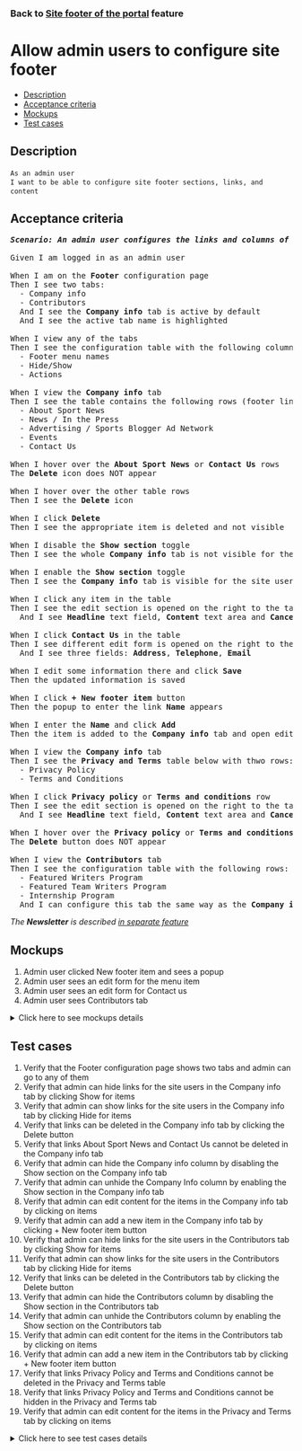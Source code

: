 ### Back to [Site footer of the portal](../../) feature

# Allow admin users to configure site footer

- [Description](#description)
- [Acceptance criteria](#acceptance-criteria)
- [Mockups](#mockups)
- [Test cases](#test-cases)

## Description

    As an admin user
    I want to be able to configure site footer sections, links, and content

## Acceptance criteria

<pre>
<b><i>Scenario: An admin user configures the links and columns of the site footer and the content of these links and columns</i></b>

Given I am logged in as an admin user

When I am on the <b>Footer</b> configuration page
Then I see two tabs:
  - Company info
  - Contributors
  And I see the <b>Company info</b> tab is active by default
  And I see the active tab name is highlighted

When I view any of the tabs
Then I see the configuration table with the following columns:
  - Footer menu names
  - Hide/Show
  - Actions

When I view the <b>Company info</b> tab
Then I see the table contains the following rows (footer links):
  - About Sport News
  - News / In the Press
  - Advertising / Sports Blogger Ad Network
  - Events
  - Contact Us

When I hover over the <b>About Sport News</b> or <b>Contact Us</b> rows
The <b>Delete</b> icon does NOT appear

When I hover over the other table rows
Then I see the <b>Delete</b> icon

When I click <b>Delete</b>
Then I see the appropriate item is deleted and not visible

When I disable the <b>Show section</b> toggle
Then I see the whole <b>Company info</b> tab is not visible for the site users

When I enable the <b>Show section</b> toggle
Then I see the <b>Company info</b> tab is visible for the site users

When I click any item in the table
Then I see the edit section is opened on the right to the table
  And I see <b>Headline</b> text field, <b>Content</b> text area and <b>Cancel</b> and <b>Save</b> button

When I click <b>Contact Us</b> in the table
Then I see different edit form is opened on the right to the table
  And I see three fields: <b>Address</b>, <b>Telephone</b>, <b>Email</b>

When I edit some information there and click <b>Save</b>
Then the updated information is saved

When I click <b>+ New footer item</b> button
Then the popup to enter the link <b>Name</b> appears

When I enter the <b>Name</b> and click <b>Add</b>
Then the item is added to the <b>Company info</b> tab and open edit form is on the right side

When I view the <b>Company info</b> tab
Then I see the <b>Privacy and Terms</b> table below with thwo rows:
  - Privacy Policy
  - Terms and Conditions

When I click <b>Privacy policy</b> or <b>Terms and conditions</b> row
Then I see the edit section is opened on the right to the table
  And I see <b>Headline</b> text field, <b>Content</b> text area and <b>Cancel</b> and <b>Save</b> button

When I hover over the <b>Privacy policy</b> or <b>Terms and conditions</b> rows
The <b>Delete</b> button does NOT appear

When I view the <b>Contributors</b> tab
Then I see the configuration table with the following rows:
  - Featured Writers Program
  - Featured Team Writers Program
  - Internship Program
  And I can configure this tab the same way as the <b>Company info</b> tab
</pre>

  <i>The <b>Newsletter</b> is described [in separate feature](/products/sport_news_portal/web_application_features/newsletter_email)</i>

## Mockups

1. Admin user clicked New footer item and sees a popup
2. Admin user sees an edit form for the menu item
3. Admin user sees an edit form for Contact us
4. Admin user sees Contributors tab

<details>
  <summary>Click here to see mockups details</summary>

**1. Admin user clicked New footer item and sees a popup:**

![Admin user clicked New footer item and sees a popup](/products/sport_news_portal/web_application_features/site_footer/images/new_footer_item_popup.png)

**2. Admin user sees an edit form for the menu item:**

![Admin user sees an edit form for the menu item](/products/sport_news_portal/web_application_features/site_footer/images/new_footer_item_form.png)

**3. Admin user sees an edit form for Contact us:**

![Admin user sees an edit form for Contact us](/products/sport_news_portal/web_application_features/site_footer/images/footer_contact_us_form.png)

**4. Admin user sees Contributors tab:**

![Admin user sees Contributors tab](/products/sport_news_portal/web_application_features/site_footer/images/footer_contributors_tab.png)

</details>

## Test cases

1. Verify that the Footer configuration page shows two tabs and admin can go to any of them
2. Verify that admin can hide links for the site users in the Company info tab by clicking Show for items
3. Verify that admin can show links for the site users in the Company info tab by clicking Hide for items
4. Verify that links can be deleted in the Company info tab by clicking the Delete button
5. Verify that links About Sport News and Contact Us cannot be deleted in the Company info tab
6. Verify that admin can hide the Company info column by disabling the Show section on the Company info tab
7. Verify that admin can unhide the Company Info column by enabling the Show section in the Company info tab
8. Verify that admin can edit content for the items in the Company info tab by clicking on items
9. Verify that admin can add a new item in the Company info tab by clicking + New footer item button
10. Verify that admin can hide links for the site users in the Contributors tab by clicking Show for items
11. Verify that admin can show links for the site users in the Contributors tab by clicking Hide for items
12. Verify that links can be deleted in the Contributors tab by clicking the Delete button
13. Verify that admin can hide the Contributors column by disabling the Show section in the Contributors tab
14. Verify that admin can unhide the Contributors column by enabling the Show section on the Contributors tab
15. Verify that admin can edit content for the items in the Contributors tab by clicking on items
16. Verify that admin can add a new item in the Contributors tab by clicking + New footer item button
17. Verify that links Privacy Policy and Terms and Conditions cannot be deleted in the Privacy and Terms table
18. Verify that links Privacy Policy and Terms and Conditions cannot be hidden in the Privacy and Terms tab
19. Verify that admin can edit content for the items in the Privacy and Terms tab by clicking on items

<details>
  <summary>Click here to see test cases details</summary>

### **#1. Verify that the Footer configuration page shows two tabs and admin can go to any of them**

|Preconditions|Steps|Expected result
--------------|-----|----------
|- Log in by admin account</br>- Go to the <b>Footer</b> configuration page|1) On the <b>Footer</b> configuration page, examine all tabs</br>2) Select the <b>Contributors</b> tab|1) There are two tabs shown: <b>Company info</b>, <b>Contributors</b>. <b>Company info</b> is opened by default and highlighted.  The Privacy and Terms table is on <b>Company info</b> page</br>2) The <b>Contributors</b> tab is opened and highlighted|

### **#2. Verify that admin can hide links for the site users in the Company info tab by clicking Show for items**

|Preconditions|Steps|Expected result
--------------|-----|----------
|- Log in by admin account</br>- Go to the <b>Footer</b> configuration page -> <b>Company info</b> tab</br>- There are links which are shown for the users|1) Hover over the table row which is shown (footer link)</br>2) Click <b>Show</b> toggle for the hovered table row (footer link)</br>3) Log out by admin account</br>4) Log in by user account</br>5) Examine if the hided footer link is not visible for a site user|1) Table row (footer link) becomes highlighted</br>2) The <b>Show</b> toggle is switched to <b>Hide</b></br>5) The appropriate item is not visible for the site user|

### **#3. Verify that admin can show links for the site users in the Company info tab by clicking Hide for items**

|Preconditions|Steps|Expected result
--------------|-----|----------
|- Log in by admin account</br>- Go to the <b>Footer</b> configuration page -> <b>Company info</b> tab</br>- There are links that are hidden for the users|1) Hover over the table row which is hidden (footer link)</br>2) Click <b>Hide</b> toggle for the hovered table row (footer link)</br>3) Log out by admin account</br>4) Log in by user account</br>5) Examine if the shown footer link is visible for a site user|1) Table row (footer link) becomes highlighted</br>2) The <b>Hide</b> toggle is switched to <b>Show</b></br>5) The appropriate item is visible for the site user|

### **#4. Verify that links can be deleted in the Company info tab by clicking the Delete button**

|Preconditions|Steps|Expected result
--------------|-----|----------
|- Log in by admin account</br>- Go to the <b>Footer</b> configuration page -> <b>Company info</b> tab</br>- There are links which are shown for the users|1) Hover over the table row which is shown (footer link)</br>2) Click on <b>Delete</b> icon for the hovered table row (footer link)</br>3) Log out by admin account</br>4) Log in by user account</br>5) Examine if the deleted footer link is not visible for the site user|1) Table row (footer link) becomes highlighted</br>2) The appropriate item is deleted and no longer available for admin configuration</br>5) The appropriate item is not visible for the site user|

### **#5. Verify that links About Sport News and Contact Us cannot be deleted in the Company info tab**

|Preconditions|Steps|Expected result
--------------|-----|----------
|- Log in by admin account</br>- Go to the <b>Footer</b> configuration page -> <b>Company info</b> tab</br>- There are links which are shown for the users|1) Hover over the <b>About Sport News</b> (footer link)</br>2) Hover over the <b>Contact Us</b> (footer link)|1) The <b>Delete</b> icon doesn’t appear</br>2) The <b>Delete</b> icon doesn’t appear|

### **#6. Verify that admin can hide the Company info column by disabling the Show section on the Company info tab**

|Preconditions|Steps|Expected result
--------------|-----|----------
|- Log in by admin account</br>- Go to the <b>Footer</b> configuration page -> <b>Company info</b> tab</br>- <b>Show section</b> toggle is enabled on the <b>Company info</b> tab|1) Disable the <b>Show section</b> toggle</br>2) Log out by admin account</br>3) Log in by user account</br>4) Examine if the <b>Company info</b> column is present|4) The <b>Company info</b> column is not visible for the users|

### **#7. Verify that admin can unhide the Company Info column by enabling the Show section in the Company info tab**

|Preconditions|Steps|Expected result
--------------|-----|----------
|- Log in by admin account</br>- Go to the <b>Footer</b> configuration page -> <b>Company info</b> tab</br>- <b>Show section</b> toggle is disabled on the <b>Company info</b> tab|1) Enable the <b>Show section</b> toggle</br>2) Log out by admin account</br>3) Log in by user account</br>4) Examine if the <b>Company info</b> column is present|4) The <b>Company info</b> column is visible for the users with all items which should be shown|

### **#8. Verify that admin can edit content for the items in the Company info tab by clicking on items**

|Preconditions|Steps|Expected result
--------------|-----|----------
|- Log in by admin account</br>- Go to the <b>Footer</b> configuration page -> <b>Company info</b> tab|1) Click any item in the table</br>2) Edit information</br>3) Click save button|1) The edit section is opened on the right to the table</br>3) The appropriate item is saved and edited information is visible for the site user|

### **#9. Verify that admin can add a new item in the Company info tab by clicking + New footer item button**

|Preconditions|Steps|Expected result
--------------|-----|----------
|- Log in by admin account</br>- Go to the <b>Footer</b> configuration page -> <b>Company info</b> tab|1) Click <b>New footer item</b> button</br>2) Enter name</br>3) Click <b>Add</b> button|1) The <b>Add new footer item</b> popup appears with a field to enter <b>Name</b> and <b>Cancel</b> and <b>Add</b> buttons</br>3) The appropriate item is added into the <b>Company info</b> tab and can be edited|

### **#10. Verify that admin can hide links for the site users in the Contributors tab by clicking Show for items**

|Preconditions|Steps|Expected result
--------------|-----|----------
|- Log in by admin account</br>- Go to the <b>Footer</b> configuration page -> <b>Contributors</b> tab</br>- There are links which are shown for the users|1) Hover over the table row which is shown (footer link)</br>2) Turn off the <b>Show</b> toggle for the hovered table row (footer link)</br>3) Log out by admin account</br>4) Log in by user account</br>5) Examine if the hided footer link is not visible for a site user|1) Table row (footer link) becomes highlighted</br>2) The <b>Show</b> toggle is switched to <b>Hide</b></br>5) The appropriate item is not visible for the site user|

### **#11. Verify that admin can show links for the site users in the Contributors tab by clicking Hide for items**

|Preconditions|Steps|Expected result
--------------|-----|----------
|- Log in by admin account</br>- Go to the <b>Footer</b> configuration page -> <b>Contributors</b> tab</br>- There are links which are hidden for the users|1) Hover over the table row which is hidden (footer link)</br>2) Turn on the <b>Hide</b> toggle for the hovered table row (footer link)</br>3) Log out by admin account</br>4) Log in by user account</br>5) Examine if the shown footer link is visible for a site user|1) Table row (footer link) becomes highlighted</br>2) The <b>Hide</b> toggle is switched to <b>Show</b></br>5) The appropriate item is visible for the site user|

### **#12. Verify that links can be deleted in the Contributors tab by clicking the Delete button**

|Preconditions|Steps|Expected result
--------------|-----|----------
|- Log in by admin account</br>- Go to the <b>Footer</b> configuration page -> <b>Contributors</b> tab</br>- There are links which are shown for the users|1) Hover over the table row which is shown (footer link)</br>2) In the hovered table row (footer link), click <b>Delete</b></br>3) Log out by admin account</br>4) Log in by user account</br>5) Examine if the deleted footer link is not visible for a site user|1) Table row (footer link) becomes highlighted</br>2) The appropriate item is deleted and no longer available for admin configuration</br>5) The appropriate item is not visible for the site user|

### **#13. Verify that admin can hide the Contributors column by disabling the Show section in the Contributors tab**

|Preconditions|Steps|Expected result
--------------|-----|----------
|- Log in by admin account</br>- Go to the <b>Footer</b> configuration page -> <b>Contributors</b> tab</br>- <b>Show section</b> toggle is enabled on the <b>Contributors</b> tab|1) Disable the <b>Show section</b> toggle</br>2) Log out by admin account</br>3) Log in by user account</br>4) Examine if the <b>Contributors</b> column is present|4) The <b>Contributors</b> column is not visible for the users|

### **#14. Verify that admin can unhide the Contributors column by enabling the Show section on the Contributors tab**

|Preconditions|Steps|Expected result
--------------|-----|----------
|- Log in by admin account</br>- Go to the <b>Footer</b> configuration page -> <b>Contributors</b> tab</br>- <b>Show section</b> toggle is disabled on the <b>Contributors</b> tab|1) Enable the <b>Show section</b> toggle</br>2) Log out by admin account</br>3) Log in by user account</br>4) Examine if the <b>Contributors</b> column is present|4) The <b>Contributors</b> column is visible for the users with all items which should be shown|

### **#15. Verify that admin can edit content for the items in the Contributors tab by clicking on items**

|Preconditions|Steps|Expected result
--------------|-----|----------
|- Log in by admin account</br>- Go to the <b>Footer</b> configuration page -> <b>Contributors</b> tab|1) Click any item in the table</br>2) Edit information</br>3) Click save button|1) The edit section is opened on the right to the table</br>3) The appropriate item is saved and edited information is visible for the site user|

### **#16. Verify that admin can add a new item in the Contributors tab by clicking + New footer item button**

|Preconditions|Steps|Expected result
--------------|-----|----------
|- Log in by admin account</br>- Go to the <b>Footer</b> configuration page -> <b>Contributors</b> tab|1) Click <b>New footer item</b> button</br>2) Enter name</br>3) Click <b>Add</b> button|1) The <b>Add new footer item</b> popup appears with a field to enter <b>Name</b> and <b>Cancel</b> and <b>Add</b> buttons</br>3) The appropriate item is added into the <b>Contributors</b> tab and can be edited|

### **#17. Verify that links Privacy Policy and Terms and Conditions cannot be deleted in the Privacy and Terms table**

|Preconditions|Steps|Expected result
--------------|-----|----------
|- Log in by admin account</br>- Go to the <b>Footer</b> configuration page -> <b>Privacy and Terms</b> table</br>- There are links which are shown for the users|1) Hover over the <b>Privacy Policy</b> (footer link)</br>2) Hover over the <b>Terms and Conditions</b> (footer link)|1) The <b>Delete</b> icon doesn’t appear</br>2) The <b>Delete</b> icon doesn’t appear|

### **#18. Verify that links Privacy Policy and Terms and Conditions cannot be hidden in the Privacy and Terms tab**

|Preconditions|Steps|Expected result
--------------|-----|----------
|- Log in by admin account</br>- Go to the <b>Footer</b> configuration page -> <b>Privacy and Terms</b> table</br>- There are links which are shown for the users|1) Examine the <b>Privacy Policy</b> item</br>2) Examine the <b>Terms and Conditions</b> item|1) There is no <b>Show/Hide</b> toggle</br>2) There is no <b>Show/Hide</b> toggle</br>|

### **#19. Verify that admin can edit content for the items in the Privacy and Terms tab by clicking on items**

|Preconditions|Steps|Expected result
--------------|-----|----------
|- Log in by admin account</br>- Go to the <b>Footer</b> configuration page -> <b>Privacy and Terms</b> table|1) Click any item in the table</br>2) Edit information</br>3) Click save button|1) The edit section is opened on the right to the table</br>3) The appropriate item is saved and edited information is visible for the site user|

</details>
